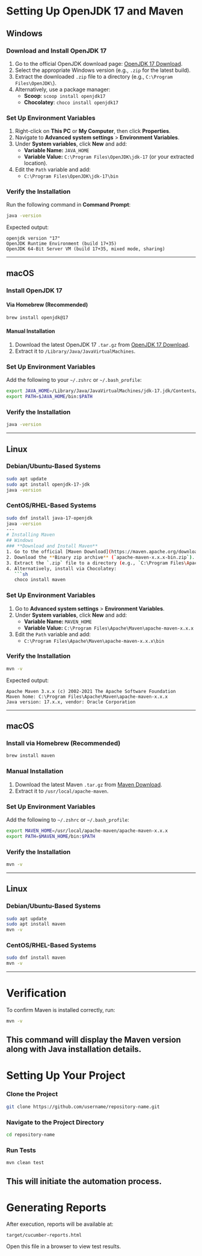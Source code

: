 # Setting Up OpenJDK 17 and Maven
## Windows
### **Download and Install OpenJDK 17**
1. Go to the official OpenJDK download page: [OpenJDK 17 Download](https://jdk.java.net/17/).
2. Select the appropriate Windows version (e.g., `.zip` for the latest build).
3. Extract the downloaded `.zip` file to a directory (e.g., `C:\Program Files\OpenJDK\`).
4. Alternatively, use a package manager:
   - **Scoop**: `scoop install openjdk17`
   - **Chocolatey**: `choco install openjdk17`

### **Set Up Environment Variables**
1. Right-click on **This PC** or **My Computer**, then click **Properties**.
2. Navigate to **Advanced system settings** > **Environment Variables**.
3. Under **System variables**, click **New** and add:
   - **Variable Name:** `JAVA_HOME`
   - **Variable Value:** `C:\Program Files\OpenJDK\jdk-17` (or your extracted location).
4. Edit the `Path` variable and add:
   - `C:\Program Files\OpenJDK\jdk-17\bin`

### **Verify the Installation**
Run the following command in **Command Prompt**:
```sh
java -version
```
Expected output:
```
openjdk version "17"
OpenJDK Runtime Environment (build 17+35)
OpenJDK 64-Bit Server VM (build 17+35, mixed mode, sharing)
```

---
## macOS
### **Install OpenJDK 17**
#### **Via Homebrew (Recommended)**
```sh
brew install openjdk@17
```
#### **Manual Installation**
1. Download the latest OpenJDK 17 `.tar.gz` from [OpenJDK 17 Download](https://jdk.java.net/17/).
2. Extract it to `/Library/Java/JavaVirtualMachines`.
### **Set Up Environment Variables**
Add the following to your `~/.zshrc` or `~/.bash_profile`:
```sh
export JAVA_HOME=/Library/Java/JavaVirtualMachines/jdk-17.jdk/Contents/Home
export PATH=$JAVA_HOME/bin:$PATH
```
### **Verify the Installation**
```sh
java -version
```

---
## Linux
### **Debian/Ubuntu-Based Systems**
```sh
sudo apt update
sudo apt install openjdk-17-jdk
java -version
```
### **CentOS/RHEL-Based Systems**
```sh
sudo dnf install java-17-openjdk
java -version
---
# Installing Maven
## Windows
### **Download and Install Maven**
1. Go to the official [Maven Download](https://maven.apache.org/download.cgi) page.
2. Download the **Binary zip archive** (`apache-maven-x.x.x-bin.zip`).
3. Extract the `.zip` file to a directory (e.g., `C:\Program Files\Apache\Maven`).
4. Alternatively, install via Chocolatey:
   ```sh
   choco install maven
   ```
### **Set Up Environment Variables**
1. Go to **Advanced system settings** > **Environment Variables**.
2. Under **System variables**, click **New** and add:
   - **Variable Name:** `MAVEN_HOME`
   - **Variable Value:** `C:\Program Files\Apache\Maven\apache-maven-x.x.x`
3. Edit the `Path` variable and add:
   - `C:\Program Files\Apache\Maven\apache-maven-x.x.x\bin`
### **Verify the Installation**
```sh
mvn -v
```
Expected output:
```
Apache Maven 3.x.x (c) 2002-2021 The Apache Software Foundation
Maven home: C:\Program Files\Apache\Maven\apache-maven-x.x.x
Java version: 17.x.x, vendor: Oracle Corporation
```
---
## macOS
### **Install via Homebrew (Recommended)**
```sh
brew install maven
```
### **Manual Installation**
1. Download the latest Maven `.tar.gz` from [Maven Download](https://maven.apache.org/download.cgi).
2. Extract it to `/usr/local/apache-maven`.

### **Set Up Environment Variables**
Add the following to `~/.zshrc` or `~/.bash_profile`:
```sh
export MAVEN_HOME=/usr/local/apache-maven/apache-maven-x.x.x
export PATH=$MAVEN_HOME/bin:$PATH
```
### **Verify the Installation**
```sh
mvn -v
```
---
## Linux
### **Debian/Ubuntu-Based Systems**
```sh
sudo apt update
sudo apt install maven
mvn -v
```
### **CentOS/RHEL-Based Systems**
```sh
sudo dnf install maven
mvn -v
```
---
# Verification
To confirm Maven is installed correctly, run:
```sh
mvn -v
```
This command will display the Maven version along with Java installation details.
---
# Setting Up Your Project
### **Clone the Project**
```sh
git clone https://github.com/username/repository-name.git
```
### **Navigate to the Project Directory**
```sh
cd repository-name
```
### **Run Tests**
```sh
mvn clean test
```
This will initiate the automation process.
---
# Generating Reports
After execution, reports will be available at:
```
target/cucumber-reports.html
```
Open this file in a browser to view test results.

